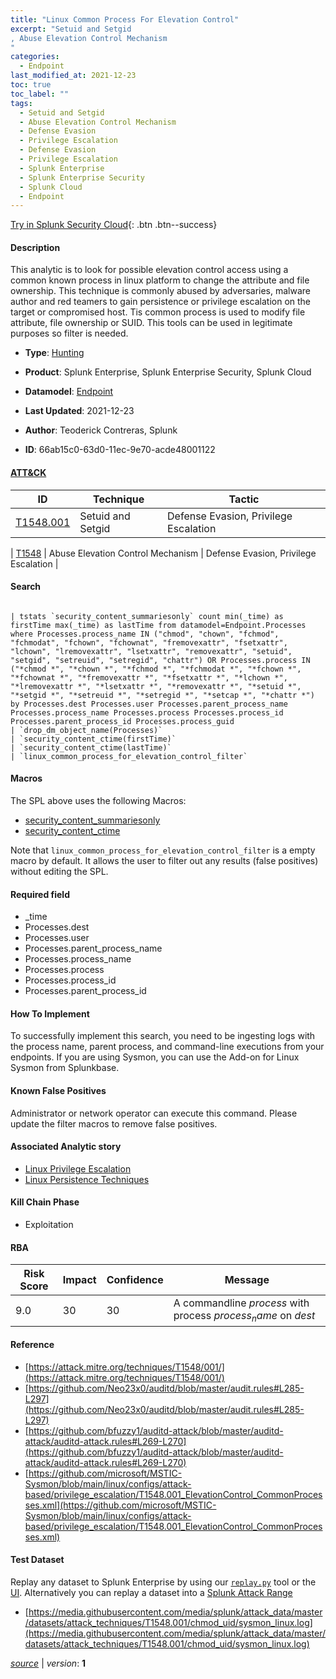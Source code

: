 ```yaml
---
title: "Linux Common Process For Elevation Control"
excerpt: "Setuid and Setgid
, Abuse Elevation Control Mechanism
"
categories:
  - Endpoint
last_modified_at: 2021-12-23
toc: true
toc_label: ""
tags:
  - Setuid and Setgid
  - Abuse Elevation Control Mechanism
  - Defense Evasion
  - Privilege Escalation
  - Defense Evasion
  - Privilege Escalation
  - Splunk Enterprise
  - Splunk Enterprise Security
  - Splunk Cloud
  - Endpoint
---
```




[Try in Splunk Security Cloud](https://www.splunk.com/en_splunk_app_enrichmentus/cyber-security.html){: .btn .btn--success}

#### Description

This analytic is to look for possible elevation control access using a common known process in linux platform to change the attribute and file ownership. This technique is commonly abused by adversaries, malware author and red teamers to gain persistence or privilege escalation on the target or compromised host. Tis common process is used to modify file attribute, file ownership or SUID. This tools can be used in legitimate purposes so filter is needed.

- **Type**: [Hunting](https://github.com/splunk/security_content/wiki/object-Analytic-Types)
- **Product**: Splunk Enterprise, Splunk Enterprise Security, Splunk Cloud
- **Datamodel**: [Endpoint](https://docs.splunk.com/Documentation/CIM/latest/User/Endpoint)

- **Last Updated**: 2021-12-23
- **Author**: Teoderick Contreras, Splunk
- **ID**: 66ab15c0-63d0-11ec-9e70-acde48001122


#### [ATT&CK](https://attack.mitre.org/)

| ID             | Technique        |  Tactic             |
| -------------- | ---------------- |-------------------- |
| [T1548.001](https://attack.mitre.org/techniques/T1548/001/) | Setuid and Setgid | Defense Evasion, Privilege Escalation |

| [T1548](https://attack.mitre.org/techniques/T1548/) | Abuse Elevation Control Mechanism | Defense Evasion, Privilege Escalation |

#### Search

```

| tstats `security_content_summariesonly` count min(_time) as firstTime max(_time) as lastTime from datamodel=Endpoint.Processes where Processes.process_name IN ("chmod", "chown", "fchmod", "fchmodat", "fchown", "fchownat", "fremovexattr", "fsetxattr", "lchown", "lremovexattr", "lsetxattr", "removexattr", "setuid", "setgid", "setreuid", "setregid", "chattr") OR Processes.process IN ("*chmod *", "*chown *", "*fchmod *", "*fchmodat *", "*fchown *", "*fchownat *", "*fremovexattr *", "*fsetxattr *", "*lchown *", "*lremovexattr *", "*lsetxattr *", "*removexattr *", "*setuid *", "*setgid *", "*setreuid *", "*setregid *", "*setcap *", "*chattr *") by Processes.dest Processes.user Processes.parent_process_name Processes.process_name Processes.process Processes.process_id Processes.parent_process_id Processes.process_guid 
| `drop_dm_object_name(Processes)` 
| `security_content_ctime(firstTime)` 
| `security_content_ctime(lastTime)` 
| `linux_common_process_for_elevation_control_filter`
```

#### Macros
The SPL above uses the following Macros:
* [security_content_summariesonly](https://github.com/splunk/security_content/blob/develop/macros/security_content_summariesonly.yml)
* [security_content_ctime](https://github.com/splunk/security_content/blob/develop/macros/security_content_ctime.yml)

Note that `linux_common_process_for_elevation_control_filter` is a empty macro by default. It allows the user to filter out any results (false positives) without editing the SPL.

#### Required field
* _time
* Processes.dest
* Processes.user
* Processes.parent_process_name
* Processes.process_name
* Processes.process
* Processes.process_id
* Processes.parent_process_id


#### How To Implement
To successfully implement this search, you need to be ingesting logs with the process name, parent process, and command-line executions from your endpoints. If you are using Sysmon, you can use the Add-on for Linux Sysmon from Splunkbase.

#### Known False Positives
Administrator or network operator can execute this command. Please update the filter macros to remove false positives.

#### Associated Analytic story
* [Linux Privilege Escalation](/stories/linux_privilege_escalation)
* [Linux Persistence Techniques](/stories/linux_persistence_techniques)


#### Kill Chain Phase
* Exploitation



#### RBA

| Risk Score  | Impact      | Confidence   | Message      |
| ----------- | ----------- |--------------|--------------|
| 9.0 | 30 | 30 | A commandline $process$ with process $process_name$ on $dest$ |




#### Reference

* [https://attack.mitre.org/techniques/T1548/001/](https://attack.mitre.org/techniques/T1548/001/)
* [https://github.com/Neo23x0/auditd/blob/master/audit.rules#L285-L297](https://github.com/Neo23x0/auditd/blob/master/audit.rules#L285-L297)
* [https://github.com/bfuzzy1/auditd-attack/blob/master/auditd-attack/auditd-attack.rules#L269-L270](https://github.com/bfuzzy1/auditd-attack/blob/master/auditd-attack/auditd-attack.rules#L269-L270)
* [https://github.com/microsoft/MSTIC-Sysmon/blob/main/linux/configs/attack-based/privilege_escalation/T1548.001_ElevationControl_CommonProcesses.xml](https://github.com/microsoft/MSTIC-Sysmon/blob/main/linux/configs/attack-based/privilege_escalation/T1548.001_ElevationControl_CommonProcesses.xml)



#### Test Dataset
Replay any dataset to Splunk Enterprise by using our [`replay.py`](https://github.com/splunk/attack_data#using-replaypy) tool or the [UI](https://github.com/splunk/attack_data#using-ui).
Alternatively you can replay a dataset into a [Splunk Attack Range](https://github.com/splunk/attack_range#replay-dumps-into-attack-range-splunk-server)


* [https://media.githubusercontent.com/media/splunk/attack_data/master/datasets/attack_techniques/T1548.001/chmod_uid/sysmon_linux.log](https://media.githubusercontent.com/media/splunk/attack_data/master/datasets/attack_techniques/T1548.001/chmod_uid/sysmon_linux.log)



[*source*](https://github.com/splunk/security_content/tree/develop/detections/endpoint/linux_common_process_for_elevation_control.yml) \| *version*: **1**